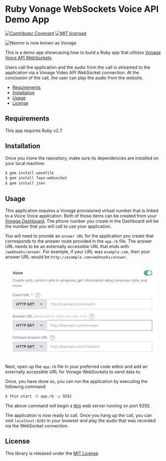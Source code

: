 # Ruby Vonage WebSockets Voice API Demo App

[![Contributor Covenant](https://img.shields.io/badge/Contributor%20Covenant-v2.0%20adopted-ff69b4.svg)](CODE_OF_CONDUCT.md)
[![MIT licensed](https://img.shields.io/badge/license-MIT-blue.svg)](./LICENSE.txt)

<img src="https://developer.nexmo.com/assets/images/Vonage_Nexmo.svg" height="48px" alt="Nexmo is now known as Vonage" />

This is a demo app showcasing how to build a Ruby app that utilizes [Vonage Voice API WebSockets](https://developer.nexmo.com/voice/voice-api/guides/websockets).

Users call the application and the audio from the call is streamed to the application via a Vonage Video API WebSocket connection. At the conclusion of the call, the user can play the audio from the website.

* [Requirements](#requirements)
* [Installation](#installation)
* [Usage](#usage)
* [License](#license)

## Requirements

This app requires Ruby v2.7. 

## Installation

Once you clone the repository, make sure its dependencies are installed on your local machine:

```bash
$ gem install wavefile
$ gem install faye-websocket
$ gem install json
```

## Usage

This application requires a Vonage provisioned virtual number that is linked to a Voice Voice application. Both of those items can be created from your [Vonage Dashboard](https://dashboard.nexmo.com). The phone number you create in the Dashboard will be the number that you will call to use your application.

You will need to provide an `answer URL` for the application you create that corresponds to the answer route provided in the `app.rb` file. The answer URL needs to be an externally accessible URL that ends with `/webhooks/answer`. For example, if your URL was `example.com`, then your answer URL would be `http://example.com/webhooks/answer`.

![Voice API URL settings](voice_app_url_settings.png)

Next, open up the `app.rb` file in your preferred code editor and add an externally accessible URL for Vonage WebSockets to send data to. 

Once, you have done so, you can run the application by executing the following command:

```bash
$ thin start -R app.rb -p 9292
```

The above command will begin a [thin](https://github.com/macournoyer/thin) web server running on port 9292.

The application is now ready to call. Once you hang up the call, you can visit `localhost:9292` in your browser and play the audio that was recorded via the WebSocket connection.

## License

This library is released under the [MIT License][license]

[license]: LICENSE.txt
